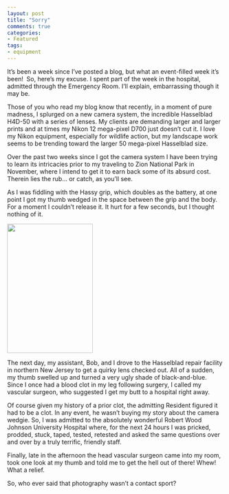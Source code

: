 ```yaml
---
layout: post
title: "Sorry"
comments: true
categories:
- Featured
tags:
- equipment
---
```

It’s been a week since I’ve posted a blog, but what an event-filled week it’s been!  So, here’s my excuse. I spent part of the week in the hospital, admitted through the Emergency Room. I’ll explain, embarrassing though it may be.

Those of you who read my blog know that recently, in a moment of pure madness, I splurged on a new camera system, the incredible Hasselblad H4D-50 with a series of lenses. My clients are demanding larger and larger prints and at times my Nikon 12 mega-pixel D700 just doesn’t cut it. I love my Nikon equipment, especially for wildlife action, but my landscape work seems to be trending toward the larger 50 mega-pixel Hasselblad size.

Over the past two weeks since I got the camera system I have been trying to learn its intricacies prior to my traveling to Zion National Park in November, where I intend to get it to earn back some of its absurd cost. Therein lies the rub… or catch, as you’ll see.

As I was fiddling with the Hassy grip, which doubles as the battery, at one point I got my thumb wedged in the space between the grip and the body. For a moment I couldn’t release it. It hurt for a few seconds, but I thought nothing of it.

<a href="http://blog.lesterpickerphoto.com/wp-content/uploads/2011/10/LAP4066.jpg"><img class="size-medium wp-image-1737" title="_LAP4066" src="http://blog.lesterpickerphoto.com/wp-content/uploads/2011/10/LAP4066-199x300.jpg" alt="" width="199" height="300"></a>

The next day, my assistant, Bob, and I drove to the Hasselblad repair facility in northern New Jersey to get a quirky lens checked out. All of a sudden, my thumb swelled up and turned a very ugly shade of black-and-blue. Since I once had a blood clot in my leg following surgery, I called my vascular surgeon, who suggested I get my butt to a hospital right away.

Of course given my history of a prior clot, the admitting Resident figured it had to be a clot. In any event, he wasn’t buying my story about the camera wedgie. So, I was admitted to the absolutely wonderful Robert Wood Johnson University Hospital where, for the next 24 hours I was pricked, prodded, stuck, taped, tested, retested and asked the same questions over and over by a truly terrific, friendly staff.

Finally, late in the afternoon the head vascular surgeon came into my room, took one look at my thumb and told me to get the hell out of there! Whew! What a relief.

So, who ever said that photography wasn’t a contact sport?